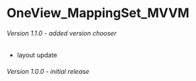 # OneView_MappingSet_MVVM

###### Version 1.1.0 - added version chooser
  - layout update

###### Version 1.0.0 - initial release
